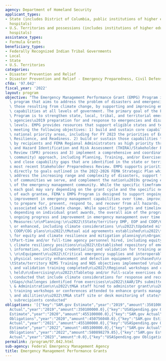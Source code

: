 ```yaml
---
agency: Department of Homeland Security
applicant_types:
- State (includes District of Columbia, public institutions of higher education and
  hospitals)
- U.S. Territories and possessions (includes institutions of higher education and
  hospitals)
assistance_types:
- Formula Grants
beneficiary_types:
- Federally Recognized Indian Tribal Governments
- Local
- State
- U.S. Territories
categories:
- Disaster Prevention and Relief
- Disaster Prevention and Relief - Emergency Preparedness, Civil Defense
cfda: '97.042'
fiscal_year: '2022'
layout: program
objective: "The Emergency Management Performance Grant (EMPG) Program is a critical\
  \ program that aims to address the problem of disasters and emergencies, including\
  \ those resulting from climate change, by supporting and improving emergency management\
  \ capabilities at all levels of government. The primary goal of the FY 2023 EMPG\
  \ Program is to strengthen state, local, tribal, and territorial emergency management\
  \ agencies\u2019 preparation for and response to emergencies and disasters at all\
  \ levels. EMPG provides resources that support eligible states and territories in\
  \ meeting the following objectives: 1) build and sustain core capabilities in the\
  \ national priority areas, including for FY 2023 the priorities of Equity, Climate\
  \ Resilience, and Readiness. 2) build or sustain those capabilities that are identified\
  \ by recipients and FEMA Regional Administrators as high priority through the Threat\
  \ and Hazard Identification and Risk Assessment (THIRA)/Stakeholder Preparedness\
  \ Review (SPR) process and 3) implement a comprehensive and coordinated (whole of\
  \ community) approach, including Planning, Training, and/or Exercises, to address\
  \ and close capability gaps that are identified in the state or territory\u2019\
  s most recent Stakeholder Preparedness Review. EMPG supports priorities correspond\
  \ directly to goals outlined in the 2022-2026 FEMA Strategic Plan which aims to\
  \ address the increasing range and complexity of disasters, support the diversity\
  \ of communities we serve, and complement the nation\u2019s growing expectations\
  \ of the emergency management community. While the specific timeframe for achieving\
  \ each goal may vary depending on the grant cycle and the specific needs and capabilities\
  \ of each grantee, FEMA's EMPG Program is designed to support ongoing, sustained\
  \ improvement in emergency management capabilities over time. improving their ability\
  \ to prepare for, prevent, respond to, and recover from all hazards, including those\
  \ associated with climate change. While specific targets and timelines may vary\
  \ depending on individual grant awards, the overall aim of the program is to support\
  \ ongoing progress and improvement in emergency management over time. Performance\
  \ Measures:\n\nPlanning:\n\u2022\tState/territory DMP, EOP and COOP/COG plans developed\
  \ or enhanced, including climate considerations \n\u2022\tUpdated mitigation and\
  \ COOP/COG plans\n\u2022\tMutual aid agreements established\n\u2022\tFocused projects\
  \ for equity and climate resilience and mitigation planning\n\nOrganizing\n\u2022\
  \tPart-time and/or full-time agency personnel hired, including equity planners and\
  \ climate resiliency positions\n\u2022\tEstablished repository of emergency responder\
  \ information, including credentialing and validation for training and exercises\
  \ \n\nEquipment\n\u2022\tCritical emergency supplies and interoperable communications,\
  \ physical security enhancement and detection equipment purchased\n\nTraining\n\u2022\
  \tState/territory NIMS Training and NQS objectives implemented \n\u2022\tCredentialing\
  \ and validation training completed\n\u2022\tRegional workshops and conferences\
  \ held\n\nExercising\n\u2022\tTabletop and/or Full-scale exercises developed and/or\
  \ conducted that include climate considerations for response and recovery\n\u2022\
  \tGaps/challenges identified from exercises\n\u2022\tAAR/IPs submitted\n\nManagement\
  \ & Administration\n\u2022\tM&A staff hired to administer grant\n\u2022\tM&A staff\
  \ training workshops or conferences attended to enhance grants management skills\
  \ and abilities\n\u2022\tM&A staff site or desk monitoring of state/territory EMPG\
  \ subrecipients conducted"
obligations: '[{"key":"SAM.gov Estimate","year":"2019","amount":350100000.0},{"key":"SAM.gov
  Actual","year":"2019","amount":350100000.0},{"key":"USASpending.gov Obligations","year":"2019","amount":347823676.0},{"key":"SAM.gov
  Estimate","year":"2020","amount":455100000.0},{"key":"SAM.gov Actual","year":"2020","amount":455100000.0},{"key":"USASpending.gov
  Obligations","year":"2020","amount":450756040.0},{"key":"SAM.gov Estimate","year":"2021","amount":455100000.0},{"key":"SAM.gov
  Actual","year":"2021","amount":455100000.0},{"key":"USASpending.gov Obligations","year":"2021","amount":448128713.0},{"key":"SAM.gov
  Estimate","year":"2022","amount":405100000.0},{"key":"SAM.gov Actual","year":"2022","amount":405100000.0},{"key":"USASpending.gov
  Obligations","year":"2022","amount":580898279.85},{"key":"SAM.gov Estimate","year":"2023","amount":355100000.0},{"key":"SAM.gov
  Actual","year":"2023","amount":0.0},{"key":"USASpending.gov Obligations","year":"2023","amount":65077624.95}]'
permalink: /program/97.042.html
sub-agency: Federal Emergency Management Agency
title: Emergency Management Performance Grants
---
```

